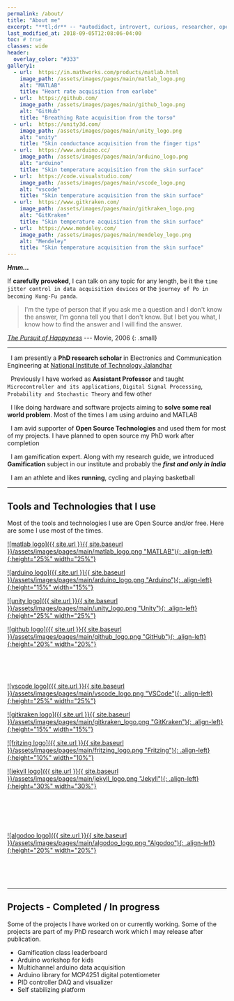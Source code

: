 ```yaml
---
permalink: /about/
title: "About me"
excerpt: "**tl;dr** -- *autodidact, introvert, curious, researcher, open source supporter*"
last_modified_at: 2018-09-05T12:08:06-04:00
toc: # true
classes: wide
header:
  overlay_color: "#333"
gallery1:
  - url:  https://in.mathworks.com/products/matlab.html
    image_path: /assets/images/pages/main/matlab_logo.png
    alt: "MATLAB"
    title: "Heart rate acquisition from earlobe"  
  - url:  https://github.com/
    image_path: /assets/images/pages/main/github_logo.png
    alt: "GitHub"
    title: "Breathing Rate acquisition from the torso"  
  - url:  https://unity3d.com/
    image_path: /assets/images/pages/main/unity_logo.png
    alt: "unity"
    title: "Skin conductance acquisition from the finger tips"  
  - url:  https://www.arduino.cc/
    image_path: /assets/images/pages/main/arduino_logo.png
    alt: "arduino"
    title: "Skin temperature acquisition from the skin surface"  
  - url:  https://code.visualstudio.com/
    image_path: /assets/images/pages/main/vscode_logo.png
    alt: "vscode"
    title: "Skin temperature acquisition from the skin surface"
  - url:  https://www.gitkraken.com/
    image_path: /assets/images/pages/main/gitkraken_logo.png
    alt: "GitKraken"
    title: "Skin temperature acquisition from the skin surface"
  - url:  https://www.mendeley.com/
    image_path: /assets/images/pages/main/mendeley_logo.png
    alt: "Mendeley"
    title: "Skin temperature acquisition from the skin surface"
---
```


**_Hmm..._**  
  
If **carefully provoked**, I can talk on any topic for any length, be it the `time jitter control in data acquisition devices` or the `journey of Po in becoming Kung-Fu panda`.  
 
> I'm the type of person that if you ask me a question and I don't know the answer, I'm gonna tell you that I don't know. But I bet you what, I know how to find the answer and I will find the answer.

[*The Pursuit of Happyness*](https://www.imdb.com/title/tt0454921/) --- Movie, 2006
{: .small}

---
<i class="fa fa-graduation-cap about-icon"></i> &nbsp; I am presently a **PhD research scholar** in Electronics and Communication Engineering at [National Institute of Technology Jalandhar](http://www.nitj.ac.in)   
  
<i class="fas fa-briefcase"></i> &nbsp; Previously I have worked as **Assistant Professor** and taught `Microcontroller and its applications`, `Digital Signal Processing`, `Probability and Stochastic Theory` and few other     
  
<i class="fas fa-cog"></i> &nbsp; I like doing hardware and software projects aiming to **solve some real world problem**. Most of the times I am using arduino and MATLAB   
  
<i class="fas fa-toolbox"></i> &nbsp; I am avid supporter of **Open Source Technologies** and used them for most of my projects. I have planned to open source my PhD work after completion

<i class="fas fa-gamepad"></i> &nbsp; I am gamification expert. Along with my research guide, we introduced **Gamification** subject in our institute and probably the ***first and only in India***
  
<i class="fas fa-basketball-ball"></i> &nbsp; I am an athlete and likes **running**, cycling and playing basketball

---
## <i class="fas fa-wrench"></i> Tools and Technologies that I use
Most of the tools and technologies I use are Open Source and/or free. Here are some I use most of the times.   

[![matlab logo]({{ site.url }}{{ site.baseurl }}/assets/images/pages/main/matlab_logo.png "MATLAB"){: .align-left}{:height="25%" width="25%"}](https://in.mathworks.com/products/matlab.html)

[![arduino logo]({{ site.url }}{{ site.baseurl }}/assets/images/pages/main/arduino_logo.png "Arduino"){: .align-left}{:height="15%" width="15%"}](https://www.arduino.cc/)

[![unity logo]({{ site.url }}{{ site.baseurl }}/assets/images/pages/main/unity_logo.png "Unity"){: .align-left}{:height="25%" width="25%"}](https://unity3d.com/)

[![github logo]({{ site.url }}{{ site.baseurl }}/assets/images/pages/main/github_logo.png "GitHub"){: .align-left}{:height="20%" width="20%"}](https://github.com/)

<br>
<br>
<br>

[![vscode logo]({{ site.url }}{{ site.baseurl }}/assets/images/pages/main/vscode_logo.png "VSCode"){: .align-left}{:height="25%" width="25%"}](https://code.visualstudio.com/)

[![gitkraken logo]({{ site.url }}{{ site.baseurl }}/assets/images/pages/main/gitkraken_logo.png "GitKraken"){: .align-left}{:height="15%" width="15%"}](https://www.gitkraken.com/)

[![fritzing logo]({{ site.url }}{{ site.baseurl }}/assets/images/pages/main/fritzing_logo.png "Fritzing"){: .align-left}{:height="10%" width="10%"}](http://fritzing.org/home/)

[![jekyll logo]({{ site.url }}{{ site.baseurl }}/assets/images/pages/main/jekyll_logo.png "Jekyll"){: .align-left}{:height="30%" width="30%"}](https://jekyllrb.com/)

<br>
<br>
<br>
<br>

[![algodoo logo]({{ site.url }}{{ site.baseurl }}/assets/images/pages/main/algodoo_logo.png "Algodoo"){: .align-left}{:height="20%" width="20%"}](http://www.algodoo.com/)

<br>
<br>
<br>

---
## <i class="fas fa-cog"></i> Projects - Completed / In progress
Some of the projects I have worked on or currently working. Some of the projects are part of my PhD research work which I may release after publication.  

- Gamification class leaderboard
- Arduino workshop for kids
- Multichannel arduino data acquisition
- Arduino library for MCP4251 digital potentiometer
- PID controller DAQ and visualizer 
- Self stabilizing platform


